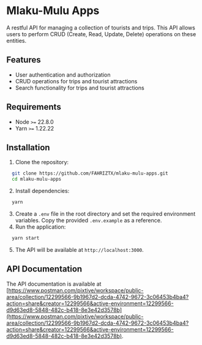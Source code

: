 # Mlaku-Mulu Apps
A restful API for managing a collection of tourists and trips.
This API allows users to perform CRUD (Create, Read, Update, Delete) operations on these entities.

## Features
- User authentication and authorization
- CRUD operations for trips and tourist attractions
- Search functionality for trips and tourist attractions

## Requirements
- Node `>=` 22.8.0
- Yarn `>=` 1.22.22

## Installation
1. Clone the repository:
  
  ```bash
    git clone https://github.com/FAHRIZTX/mlaku-mulu-apps.git
    cd mlaku-mulu-apps
  ```

2. Install dependencies:
  
  ```bash
    yarn
  ```

3. Create a `.env` file in the root directory and set the required environment variables. Copy the provided `.env.example` as a reference.
4. Run the application:
  
  ```bash
    yarn start
  ```


5. The API will be available at `http://localhost:3000`.



## API Documentation

The API documentation is available at [https://www.postman.com/pixtive/workspace/public-area/collection/12299566-9b1967d2-dcda-4742-9672-3c06453b4ba4?action=share&creator=12299566&active-environment=12299566-d9d63ed8-5848-482c-b418-8e3e42d3578b](https://www.postman.com/pixtive/workspace/public-area/collection/12299566-9b1967d2-dcda-4742-9672-3c06453b4ba4?action=share&creator=12299566&active-environment=12299566-d9d63ed8-5848-482c-b418-8e3e42d3578b).